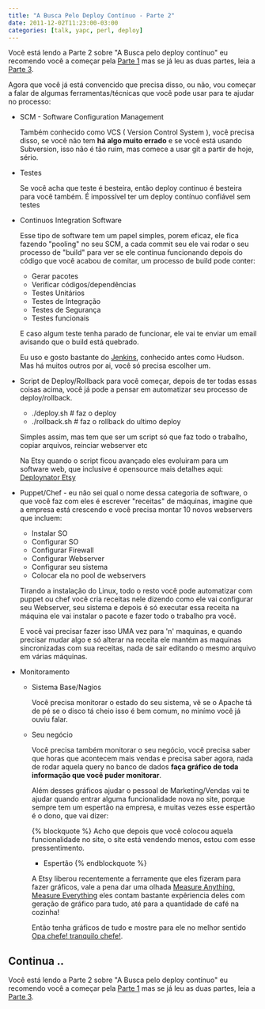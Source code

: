 ```yaml
---
title: "A Busca Pelo Deploy Contínuo - Parte 2"
date: 2011-12-02T11:23:00-03:00
categories: [talk, yapc, perl, deploy]
---
```

<div id="litlebox">
Você está lendo a Parte 2 sobre "A Busca pelo deploy contínuo" eu recomendo você a começar pela <a href="/blog/2011/12/02/a-busca-pelo-deploy-continuo-parte-1/">Parte 1</a> mas se já leu as duas partes, leia a <a href="/blog/2011/12/03/a-busca-pelo-deploy-continuo-parte-3/">Parte 3</a>.
</div>

Agora que você já está convencido que precisa disso, ou não, vou começar a falar de algumas ferramentas/técnicas que você pode usar para te ajudar no processo:

* SCM - Software Configuration Management  

  Também conhecido como VCS ( Version Control System ), você precisa disso, se você não tem **há algo muito errado** e se você está usando Subversion, isso não é tão ruim, mas comece a usar git a partir de hoje, sério.
  
* Testes
  
  Se você acha que teste é besteira, então deploy continuo é besteira para você também. É impossível ter um deploy contínuo confiável sem testes
  
* Continuos Integration Software

  Esse tipo de software tem um papel simples, porem eficaz, ele fica fazendo "pooling" no seu SCM, a cada commit seu ele vai rodar o seu processo de "build" para ver se ele continua funcionando depois do código que você acabou de comitar, um processo de build pode conter:

  * Gerar pacotes
  * Verificar códigos/dependências
  * Testes Unitários
  * Testes de Integração
  * Testes de Segurança
  * Testes funcionais
  
  E caso algum teste tenha parado de funcionar, ele vai te enviar um email avisando que o build está quebrado.

  Eu uso e gosto bastante do [Jenkins](http://jenkins-ci.org/), conhecido antes como Hudson. Mas há muitos outros por ai, você só precisa escolher um.
  
* Script de Deploy/Rollback para você começar, depois de ter todas essas coisas acima, você já pode a pensar em automatizar seu processo de deploy/rollback.

  * ./deploy.sh    # faz o deploy
  * ./rollback.sh  # faz o rollback do ultimo deploy
  
  Simples assim, mas tem que ser um script só que faz todo o trabalho, copiar arquivos, reinciar webserver etc
  
  Na Etsy quando o script ficou avançado eles evoluiram para um software web, que inclusive é opensource mais detalhes aqui: [Deploynator Etsy](http://codeascraft.etsy.com/2010/05/20/quantum-of-deployment/)
  
* Puppet/Chef - eu não sei qual o nome dessa categoria de software, o que você faz com eles é escrever "receitas" de máquinas, imagine que a empresa está crescendo e você precisa montar 10 novos webservers que incluem:

  * Instalar SO
  * Configurar SO
  * Configurar Firewall
  * Configurar Webserver
  * Configurar seu sistema
  * Colocar ela no pool de webservers
  
  Tirando a instalação do Linux, todo o resto você pode automatizar com puppet ou chef você cria receitas nele dizendo como ele vai configurar seu Webserver, seu sistema e depois é só executar essa receita na máquina ele vai instalar o pacote e fazer todo o trabalho pra você.
  
  E você vai precisar fazer isso UMA vez para 'n' maquinas, e quando precisar mudar algo e só alterar na receita ele mantém as maquinas sincronizadas com sua receitas, nada de sair editando o mesmo arquivo em várias máquinas.
  
* Monitoramento

  * Sistema Base/Nagios 
  
    Você precisa monitorar o estado do seu sistema, vê se o Apache tá de pé se o disco tá cheio isso é bem comum, no minímo você já ouviu falar.
    
  * Seu negócio
  
    Você precisa também monitorar o seu negócio, você precisa saber que horas que acontecem mais vendas e precisa saber agora, nada de rodar aquela query no banco de dados **faça gráfico de toda informação que você puder monitorar**.
    
    Além desses gráficos ajudar o pessoal de Marketing/Vendas vai te ajudar quando entrar alguma funcionalidade nova no site, porque sempre tem um espertão na empresa, e muitas vezes esse espertão é o dono, que vai dizer:
    
    {% blockquote %}
    Acho que depois que você colocou aquela funcionalidade no site, o site está vendendo menos, estou com esse pressentimento.
     - Espertão
    {% endblockquote %}
    
    A Etsy liberou recentemente a ferramente que eles fizeram para fazer gráficos, vale a pena dar uma olhada [Measure Anything, Measure Everything](http://codeascraft.etsy.com/2011/02/15/measure-anything-measure-everything/) eles contam bastante expêriencia deles com geração de gráfico para tudo, até para a quantidade de café na cozinha!
    
    Então tenha gráficos de tudo e mostre para ele no melhor sentido [Opa chefe! tranquilo chefe!](https://twitter.com/opachefe).

## Continua .. ##

<div id="litlebox">
Você está lendo a Parte 2 sobre "A Busca pelo deploy contínuo" eu recomendo você a começar pela <a href="/blog/2011/12/02/a-busca-pelo-deploy-continuo-parte-1/">Parte 1</a> mas se já leu as duas partes, leia a <a href="/blog/2011/12/03/a-busca-pelo-deploy-continuo-parte-3/">Parte 3</a>.
</div>
